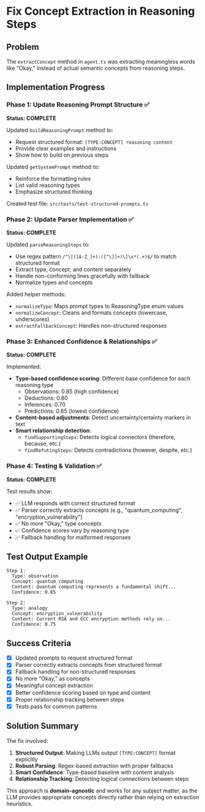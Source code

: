 # Fix Concept Extraction in Reasoning Steps

## Problem
The `extractConcept` method in `agent.ts` was extracting meaningless words like "Okay," instead of actual semantic concepts from reasoning steps.

## Implementation Progress

### Phase 1: Update Reasoning Prompt Structure ✅
**Status: COMPLETE**

Updated `buildReasoningPrompt` method to:
- Request structured format: `[TYPE:CONCEPT] reasoning content`
- Provide clear examples and instructions
- Show how to build on previous steps

Updated `getSystemPrompt` method to:
- Reinforce the formatting rules
- List valid reasoning types
- Emphasize structured thinking

Created test file: `src/tests/test-structured-prompts.ts`

### Phase 2: Update Parser Implementation ✅
**Status: COMPLETE**

Updated `parseReasoningSteps` to:
- Use regex pattern `/^\[([A-Z_]+):([^\]]+)\]\s*(.+)$/` to match structured format
- Extract type, concept, and content separately
- Handle non-conforming lines gracefully with fallback
- Normalize types and concepts

Added helper methods:
- `normalizeType`: Maps prompt types to ReasoningType enum values
- `normalizeConcept`: Cleans and formats concepts (lowercase, underscores)
- `extractFallbackConcept`: Handles non-structured responses

### Phase 3: Enhanced Confidence & Relationships ✅
**Status: COMPLETE**

Implemented:
- **Type-based confidence scoring**: Different base confidence for each reasoning type
  - Observations: 0.85 (high confidence)
  - Deductions: 0.80
  - Inferences: 0.70
  - Predictions: 0.65 (lowest confidence)
- **Content-based adjustments**: Detect uncertainty/certainty markers in text
- **Smart relationship detection**: 
  - `findSupportingSteps`: Detects logical connectors (therefore, because, etc.)
  - `findRefutingSteps`: Detects contradictions (however, despite, etc.)

### Phase 4: Testing & Validation ✅
**Status: COMPLETE**

Test results show:
- ✅ LLM responds with correct structured format
- ✅ Parser correctly extracts concepts (e.g., "quantum_computing", "encryption_vulnerability")
- ✅ No more "Okay," type concepts
- ✅ Confidence scores vary by reasoning type
- ✅ Fallback handling for malformed responses

## Test Output Example

```
Step 1:
  Type: observation
  Concept: quantum_computing
  Content: Quantum computing represents a fundamental shift...
  Confidence: 0.85

Step 2:
  Type: analogy
  Concept: encryption_vulnerability
  Content: Current RSA and ECC encryption methods rely on...
  Confidence: 0.75
```

## Success Criteria

- [x] Updated prompts to request structured format
- [x] Parser correctly extracts concepts from structured format
- [x] Fallback handling for non-structured responses
- [x] No more "Okay," as concepts
- [x] Meaningful concept extraction
- [x] Better confidence scoring based on type and content
- [x] Proper relationship tracking between steps
- [x] Tests pass for common patterns

## Solution Summary

The fix involved:
1. **Structured Output**: Making LLMs output `[TYPE:CONCEPT]` format explicitly
2. **Robust Parsing**: Regex-based extraction with proper fallbacks
3. **Smart Confidence**: Type-based baseline with content analysis
4. **Relationship Tracking**: Detecting logical connections between steps

This approach is **domain-agnostic** and works for any subject matter, as the LLM provides appropriate concepts directly rather than relying on extraction heuristics.
